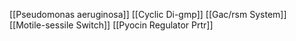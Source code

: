 [[Pseudomonas aeruginosa]]
[[Cyclic Di-gmp]]
[[Gac/rsm System]]
[[Motile-sessile Switch]]
[[Pyocin Regulator Prtr]]
